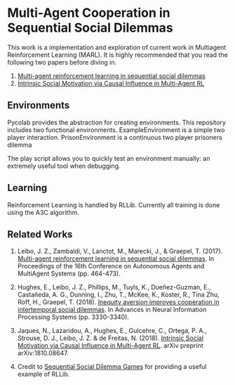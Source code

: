 # Multi-Agent Cooperation in Sequential Social Dilemmas

This work is a implementation and exploration of current work in Multiagent
Reinforcement Learning (MARL). It is highly recommended that you read the following
two papers before diving in.
1. [Multi-agent reinforcement learning in sequential social dilemmas](https://arxiv.org/abs/1702.03037)
2. [Intrinsic Social Motivation via Causal Influence in Multi-Agent RL](https://arxiv.org/abs/1810.08647)

## Environments

Pycolab provides the abstraction for creating environments. This repository includes two functional
environments. ExampleEnvironment is a simple two player interaction. PrisonEnvironment is
a continuous two player prisoners dilemma

The play script allows you to quickly test an environment manually: an
extremely useful tool when debugging.

## Learning

Reinforcement Learning is handled by RLLib. Currently all training is done using
the A3C algorithm.

## Related Works

1. Leibo, J. Z., Zambaldi, V., Lanctot, M., Marecki, J., & Graepel, T. (2017). [Multi-agent reinforcement learning in sequential social dilemmas](https://arxiv.org/abs/1702.03037). In Proceedings of the 16th Conference on Autonomous Agents and MultiAgent Systems (pp. 464-473).

2.  Hughes, E., Leibo, J. Z., Phillips, M., Tuyls, K., Dueñez-Guzman, E., Castañeda, A. G., Dunning, I., Zhu, T., McKee, K., Koster, R., Tina Zhu, Roff, H., Graepel, T. (2018). [Inequity aversion improves cooperation in intertemporal social dilemmas](https://arxiv.org/abs/1803.08884). In Advances in Neural Information Processing Systems (pp. 3330-3340).

3. Jaques, N., Lazaridou, A., Hughes, E., Gulcehre, C., Ortega, P. A., Strouse, D. J., Leibo, J. Z. & de Freitas, N. (2018). [Intrinsic Social Motivation via Causal Influence in Multi-Agent RL](https://arxiv.org/abs/1810.08647). arXiv preprint arXiv:1810.08647.

4. Credit to [Sequential Social Dilemma Games](https://github.com/eugenevinitsky/sequential_social_dilemma_games) for providing a useful example of RLLib.

